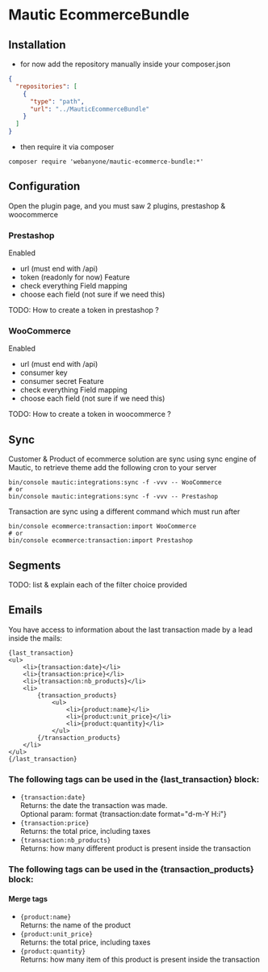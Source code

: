 # Mautic EcommerceBundle

## Installation

- for now add the repository manually inside your composer.json

```json
{
  "repositories": [
    {
      "type": "path",
      "url": "../MauticEcommerceBundle"
    }
  ]
}
```
- then require it via composer
```
composer require 'webanyone/mautic-ecommerce-bundle:*'
```

## Configuration

Open the plugin page, and you must saw 2 plugins, prestashop & woocommerce

### Prestashop

Enabled
- url (must end with /api)
- token (readonly for now)
Feature
- check everything
Field mapping
- choose each field (not sure if we need this)

TODO: How to create a token in prestashop ?

### WooCommerce

Enabled
- url (must end with /api)
- consumer key
- consumer secret
  Feature
- check everything
  Field mapping
- choose each field (not sure if we need this)

TODO: How to create a token in woocommerce ?

## Sync

Customer & Product of ecommerce solution are sync using sync engine of Mautic, to retrieve theme add the following cron to your server

```
bin/console mautic:integrations:sync -f -vvv -- WooCommerce
# or
bin/console mautic:integrations:sync -f -vvv -- Prestashop
```

Transaction are sync using a different command which must run after

```
bin/console ecommerce:transaction:import WooCommerce
# or
bin/console ecommerce:transaction:import Prestashop
```

## Segments

TODO: list & explain each of the filter choice provided

## Emails

You have access to information about the last transaction made by a lead inside the mails:

```
{last_transaction}
<ul>
    <li>{transaction:date}</li>
    <li>{transaction:price}</li>
    <li>{transaction:nb_products}</li>
    <li>
        {transaction_products}
            <ul>
                <li>{product:name}</li>
                <li>{product:unit_price}</li>
                <li>{product:quantity}</li>
            </ul>
        {/transaction_products}
    </li>
</ul>
{/last_transaction}
```

### The following tags can be used in the {last_transaction} block:

- `{transaction:date}`  
   Returns: the date the transaction was made.  
   Optional param: format {transaction:date format="d-m-Y H:i"}
- `{transaction:price}`  
   Returns: the total price, including taxes
- `{transaction:nb_products}`  
   Returns: how many different product is present inside the transaction

### The following tags can be used in the {transaction_products} block:

#### Merge tags

- `{product:name}`  
  Returns: the name of the product
- `{product:unit_price}`  
  Returns: the total price, including taxes
- `{product:quantity}`  
  Returns: how many item of this product is present inside the transaction
